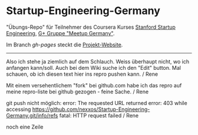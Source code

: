 Startup-Engineering-Germany
===========================

"Übungs-Repo" für Teilnehmer des Coursera Kurses [Stanford Startup Engineering](https://www.coursera.org/course/startup), [G+ Gruppe "Meetup Germany"](https://plus.google.com/communities/116260990527048052487).


Im Branch *gh-pages* steckt die [Projekt-Website](http://nexxos.github.io/Startup-Engineering-Germany/).

----

Also ich stehe ja ziemlich auf dem Schlauch. Weiss überhaupt nicht, wo ich anfangen kann/soll.
Auch bei dem Wiki suche ich den "Edit" button. Mal schauen, ob ich diesen text hier ins repro pushen kann.
/ Rene

Mit einem versehentlichem "fork" bei github.com habe ich das repro auf meine repro-liste bei github gezogen - feine Sache.
/ Rene

git push nicht möglich:
error: The requested URL returned error: 403 while accessing https://github.com/nexxos/Startup-Engineering-Germany.git/info/refs
fatal: HTTP request failed
/ Rene

noch eine Zeile
